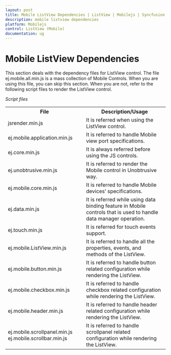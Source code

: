 ```yaml
---
layout: post
title: Mobile ListView Dependencies | ListView | Mobilejs | Syncfusion
description: mobile listview dependencies
platform: Mobilejs
control: ListView (Mobile)
documentation: ug
---
```


# Mobile ListView Dependencies

This section deals with the dependency files for ListView control. The file ej.mobile.all.min.js is a mass collection of Mobile Controls. When you are using this file, you can skip this section. When you are not, refer to the following script files to render the ListView control.

_Script files_

<table>
<tr>
<th>
File</th><th>
Description/Usage</th></tr>
<tr>
<td>
jsrender.min.js</td><td>
It is referred when using the ListView control.</td></tr>
<tr>
<td>
ej.mobile.application.min.js</td><td>
It is referred to handle Mobile view port specifications.</td></tr>
<tr>
<td>
ej.core.min.js</td><td>
It is always referred before using the JS controls.</td></tr>
<tr>
<td>
ej.unobtrusive.min.js</td><td>
It is referred to render the Mobile control in Unobtrusive way.</td></tr>
<tr>
<td>
ej.mobile.core.min.js</td><td>
It is referred to handle Mobile devices’ specifications.</td></tr>
<tr>
<td>
ej.data.min.js</td><td>
It is referred while using data binding feature in Mobile controls that is used to handle data manager operation.</td></tr>
<tr>
<td>
ej.touch.min.js</td><td>
It is referred for touch events support.</td></tr>
<tr>
<td>
ej.mobile.ListView.min.js</td><td>
 It is referred to handle all the properties, events, and methods of the ListView.</td></tr>
<tr>
<td>
ej.mobile.button.min.js</td><td>
It is referred to handle button related configuration while rendering the ListView.</td></tr>
<tr>
<td>
ej.mobile.checkbox.min.js</td><td>
 It is referred to handle checkbox related configuration while rendering the ListView.</td></tr>
<tr>
<td>
ej.mobile.header.min.js</td><td>
It is referred to handle header related configuration while rendering the ListView.</td></tr>
<tr>
<td>
ej.mobile.scrollpanel.min.js ej.mobile.scrollbar.min.js</td><td>
It is referred to handle scrollpanel related configuration while rendering the ListView.</td></tr>
</table>